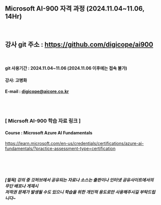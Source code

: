 
##  Microsoft AI-900 자격 과정 (2024.11.04~11.06, 14Hr)
<br>

## 강사 git 주소 :    https://github.com/digicope/ai900
<br>

#### git 사용기간 : 2024.11.04~11.06 (2024.11.06  이후에는 접속 불가)


#### 강사: 고병화
#### E-mail : digicope@aicore.co.kr
<br>
<br>

### [ Micrsoft AI-900 학습 자료 링크 ]

####  Course : Microsoft Azure AI Fundamentals 

https://learn.microsoft.com/en-us/credentials/certifications/azure-ai-fundamentals/?practice-assessment-type=certification

<br>
<br>
<br>

##### [필독] 강의 중 깃허브에서 공유되는 자료나 소스는 출판이나 인터넷 공유사이트에서의 무단 배포나 게재시 <br> 저작권 문제가 발생될 수도 있으니 학습을 위한 개인적 용도로만 사용해주시길 부탁드립니다~     
